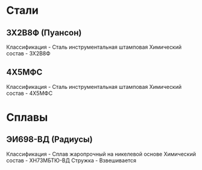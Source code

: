 # Стали
## 3Х2В8Ф (Пуансон)
Классификация - Сталь инструментальная штамповая
Химический состав - 3Х2В8Ф
## 4Х5МФС
Классификация - Сталь инструментальная штамповая
Химический состав - 4Х5МФС

# Сплавы
## ЭИ698-ВД (Радиусы)
Классификация - Сплав жаропрочный на никелевой основе
Химический состав - ХН73МБТЮ-ВД
Стружка - Взвешивается 